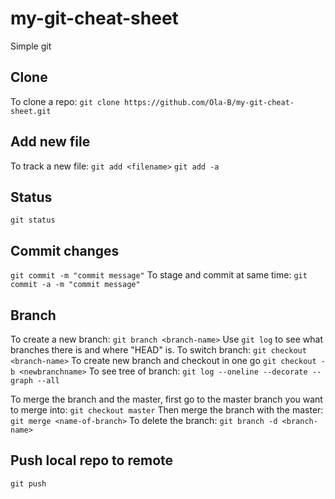 # my-git-cheat-sheet
Simple git

## Clone
To clone a repo:
```git clone https://github.com/Ola-B/my-git-cheat-sheet.git```

## Add new file
To track a new file:
```git add <filename>```
```git add -a```

## Status
```git status```

## Commit changes
```git commit -m "commit message"```
To stage and commit at same time:
```git commit -a -m "commit message"```

## Branch
To create a new branch:
```git branch <branch-name>```
Use
```git log```
to see what branches there is and where "HEAD" is.
To switch branch:
```git checkout <branch-name>```
To create new branch and checkout in one go
```git checkout -b <newbranchname>```
To see tree of branch:
```git log --oneline --decorate --graph --all```

To merge the branch and the master, first go to the master branch you want to merge into:
```git checkout master```
Then merge the branch with the master:
```git merge <name-of-branch>```
To delete the branch:
```git branch -d <branch-name>```

## Push local repo to remote
```git push```